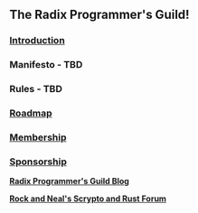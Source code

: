 ## The Radix Programmer's Guild!

### [Introduction](./Introduction.md)

### Manifesto - TBD

### Rules - TBD

### [Roadmap](./Roadmap.md)

### [Membership](./Membership.md)

### [Sponsorship](./Sponsorship.md)

[**Radix Programmer's Guild Blog**](https://www.publish0x.com/radix-programmers-guild)

[**Rock and Neal's Scrypto and Rust Forum**](https://discord.gg/VSGu5mddse)
